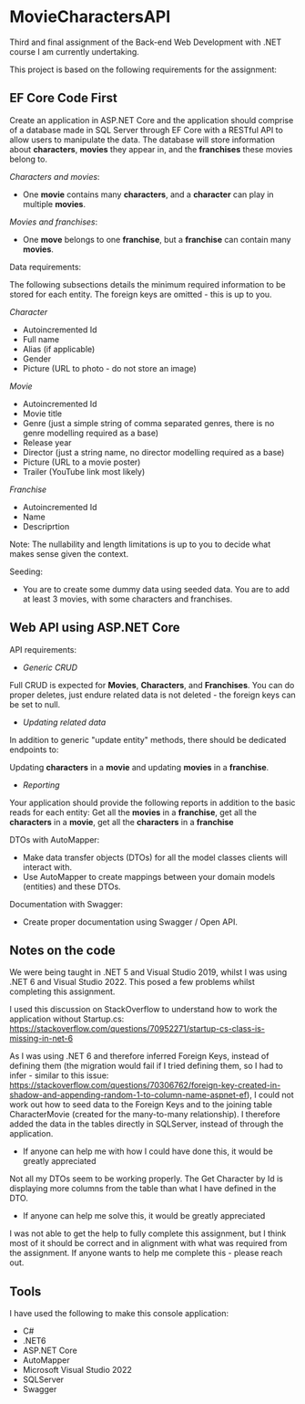 # MovieCharactersAPI

Third and final assignment of the Back-end Web Development with .NET course I am currently undertaking.

This project is based on the following requirements for the assignment: 

## EF Core Code First
Create an application in ASP.NET Core and the application should comprise of a database made in SQL Server through EF Core with a RESTful API to allow users to manipulate the data. The database will store information about **characters**, **movies** they appear in, and the **franchises** these movies belong to. 

*Characters and movies*:

* One **movie** contains many **characters**, and a **character** can play in multiple **movies**.

*Movies and franchises*:

* One **move** belongs to one **franchise**, but a **franchise** can contain many **movies**.

Data requirements: 

The following subsections details the minimum required information to be stored for each entity. The foreign keys are omitted - this is up to you. 

*Character*
* Autoincremented Id
* Full name
* Alias (if applicable)
* Gender
* Picture (URL to photo - do not store an image)

*Movie*
* Autoincremented Id
* Movie title
* Genre (just a simple string of comma separated genres, there is no genre modelling required as a base)
* Release year
* Director (just a string name, no director modelling required as a base)
* Picture (URL to a movie poster)
* Trailer (YouTube link most likely)

*Franchise*
* Autoincremented Id
* Name
* Descriprtion

Note: The nullability and length limitations is up to you to decide what makes sense given the context. 

Seeding: 

* You are to create some dummy data using seeded data. You are to add at least 3 movies, with some characters and franchises. 

## Web API using ASP.NET Core
API requirements: 

* *Generic CRUD*

Full CRUD is expected for **Movies**, **Characters**, and **Franchises**. You can do proper deletes, just endure related data is not deleted - the foreign keys can be set to null. 

* *Updating related data*

In addition to generic "update entity" methods, there should be dedicated endpoints to: 

Updating **characters** in a **movie** and updating **movies** in a **franchise**.

* *Reporting* 

Your application should provide the following reports in addition to the basic reads for each entity: Get all the **movies** in a **franchise**, get all the **characters** in a **movie**, get all the **characters** in a **franchise**

DTOs with AutoMapper:

* Make data transfer objects (DTOs) for all the model classes clients will interact with.
* Use AutoMapper to create mappings between your domain models (entities) and these DTOs. 

Documentation with Swagger: 

* Create proper documentation using Swagger / Open API. 


## Notes on the code
We were being taught in .NET 5 and Visual Studio 2019, whilst I was using .NET 6 and Visual Studio 2022. This posed a few problems whilst completing this assignment. 

I used this discussion on StackOverflow to understand how to work the application without Startup.cs: https://stackoverflow.com/questions/70952271/startup-cs-class-is-missing-in-net-6


As I was using .NET 6 and therefore inferred Foreign Keys, instead of defining them (the migration would fail if I tried defining them, so I had to infer - similar to this issue: https://stackoverflow.com/questions/70306762/foreign-key-created-in-shadow-and-appending-random-1-to-column-name-aspnet-ef), I could not work out how to seed data to the Foreign Keys and to the joining table CharacterMovie (created for the many-to-many relationship). I therefore added the data in the tables directly in SQLServer, instead of through the application. 

* If anyone can help me with how I could have done this, it would be greatly appreciated

Not all my DTOs seem to be working properly. The Get Character by Id is displaying more columns from the table than what I have defined in the DTO. 

* If anyone can help me solve this, it would be greatly appreciated

I was not able to get the help to fully complete this assignment, but I think most of it should be correct and in alignment with what was required from the assignment. If anyone wants to help me complete this - please reach out. 


## Tools
I have used the following to make this console application:

* C#
* .NET6
* ASP.NET Core
* AutoMapper
* Microsoft Visual Studio 2022
* SQLServer
* Swagger

